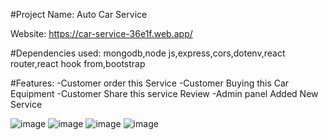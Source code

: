 #Project Name:
Auto Car Service

Website:
https://car-service-36e1f.web.app/

#Dependencies used:
mongodb,node js,express,cors,dotenv,react router,react hook from,bootstrap

#Features:
-Customer order this Service
-Customer Buying this Car Equipment
-Customer Share this service Review
-Admin panel Added New Service

![image](https://user-images.githubusercontent.com/36205825/116651438-05fb8600-a9a5-11eb-998b-0af8677dbdc1.png)
![image](https://user-images.githubusercontent.com/36205825/116651490-262b4500-a9a5-11eb-8d3d-285f90e49ee9.png)
![image](https://user-images.githubusercontent.com/36205825/116652641-6d1a3a00-a9a7-11eb-9d1d-9d3580091f77.png)
![image](https://user-images.githubusercontent.com/36205825/116651522-32170700-a9a5-11eb-85d4-7c526f50cbec.png)

